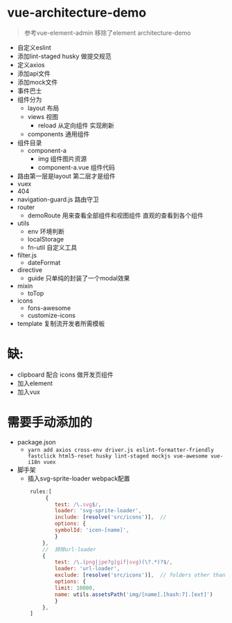 # vue-architecture-demo
> 参考vue-element-admin 移除了element
architecture-demo
+ 自定义eslint
+ 添加lint-staged husky 做提交规范
+ 定义axios
+ 添加api文件
+ 添加mock文件
+ 事件巴士
+ 组件分为
    + layout 布局
    + views 视图
        + reload 从定向组件 实现刷新 
    + components 通用组件
+ 组件目录
    + component-a
        + img 组件图片资源
        + component-a.vue 组件代码
+ 路由第一层是layout 第二层才是组件
+ vuex
+ 404
+ navigation-guard.js 路由守卫
+ router
    + demoRoute 用来查看全部组件和视图组件  直观的查看到各个组件
+ utils
    + env 环境判断
    + localStorage
    + fn-util 自定义工具
+ filter.js
    + dateFormat
+ directive
    + guide 只单纯的封装了一个modal效果
+ mixin
    + toTop
+ icons
    + fons-awesome
    + customize-icons
+ template 复制流开发者所需模板

# 缺:
+ clipboard 配合 icons 做开发页组件
+ 加入element
+ 加入vux

# 需要手动添加的
+ package.json
    + `yarn add axios cross-env driver.js eslint-formatter-friendly fastclick html5-reset husky lint-staged mockjs vue-awesome vue-i18n vuex`
+ 脚手架
    + 插入svg-sprite-loader webpack配置
    ```js
        rules:[
             {
                test: /\.svg$/,
                loader: 'svg-sprite-loader',
                include: [resolve('src/icons')],  //
                options: {
                symbolId: 'icon-[name]',
                }
            },
            //  排除url-loader
            {
                test: /\.(png|jpe?g|gif|svg)(\?.*)?$/,
                loader: 'url-loader',
                exclude: [resolve('src/icons')],  // folders other than src/icons use url-loader
                options: {
                limit: 10000,
                name: utils.assetsPath('img/[name].[hash:7].[ext]')
                }
            },
        ]
    ```
